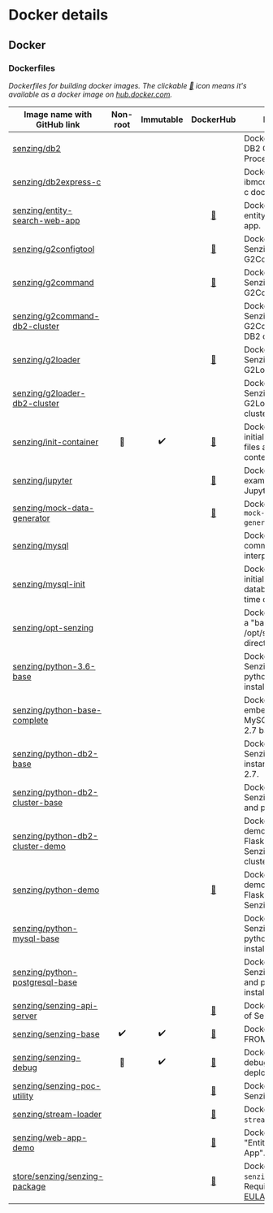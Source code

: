 # Docker details

## Docker

### Dockerfiles

*Dockerfiles for building docker images.
The clickable [:whale:](https://hub.docker.com/u/senzing) icon means
it's available as a docker image on [hub.docker.com](https://hub.docker.com/u/senzing).*

| Image name with GitHub link                                                                  | Non-root           | Immutable          | DockerHub | Description |
|----------------------------------------------------------------------------------------------|:------------------:|:------------------:|:---------:|-------------|
| [senzing/db2](https://github.com/Senzing/docker-db2)                                         |                    |                    | | Dockerfile for the DB2 Command Line Processor (CLP).
| [senzing/db2express-c](https://github.com/Senzing/docker-db2express-c)                       |                    |                    | | Dockerfile wrapping ibmcom/db2express-c docker image.
| [senzing/entity-search-web-app](https://github.com/Senzing/entity-search-web-app)            |                    |                    | [:whale:](https://hub.docker.com/r/senzing/entity-search-web-app) | Dockerfile wrapping entity-search-web-app.
| [senzing/g2configtool](https://github.com/Senzing/docker-g2configtool)                       |                    |                    | [:whale:](https://github.com/Senzing/docker-g2configtool) | Dockerfile wrapping Senzing's G2ConfigTool.py.
| [senzing/g2command](https://github.com/Senzing/docker-g2command)                             |                    |                    | [:whale:](https://hub.docker.com/r/senzing/g2command) | Dockerfile wrapping Senzing's G2Command.py.
| [senzing/g2command-db2-cluster](https://github.com/Senzing/docker-g2command-db2-cluster)     |                    |                    | | Dockerfile of Senzing's G2Command.py for DB2 cluster.
| [senzing/g2loader](https://github.com/Senzing/docker-g2loader)                               |                    |                    | [:whale:](https://hub.docker.com/r/senzing/g2loader) | Dockerfile wrapping Senzing's G2Loader.py.
| [senzing/g2loader-db2-cluster](https://github.com/Senzing/docker-g2loader-db2-cluster)       |                    |                    | | Dockerfile of Senzing's python G2Loader for DB2 cluster.
| [senzing/init-container](https://github.com/Senzing/docker-init-container)                   | :no_entry_sign:    | :heavy_check_mark: | [:whale:](https://hub.docker.com/r/senzing/init-container) | Dockerfile for initializing Senzing files and database content.
| [senzing/jupyter](https://github.com/Senzing/docker-jupyter)                                 |                    |                    | [:whale:](https://hub.docker.com/r/senzing/jupyter) | Dockerfile for running example Senzing Jupyter notebooks.
| [senzing/mock-data-generator](https://github.com/Senzing/mock-data-generator)                |                    |                    | [:whale:](https://hub.docker.com/r/senzing/mock-data-generator)  | Dockerfile wrapping `mock-data-generator.py`.
| [senzing/mysql](https://github.com/Senzing/docker-mysql)                                     |                    |                    | | Dockerfile of MySQL command line interpreter.
| [senzing/mysql-init](https://github.com/Senzing/docker-mysql-init)                           |                    |                    | | Dockerfile for initializing mysql database with a one-time command.
| [senzing/opt-senzing](https://github.com/Senzing/docker-opt-senzing)                         |                    |                    | | Dockerfile containing a "baked-in" /opt/senzing directory.
| [senzing/python-3.6-base](https://github.com/Senzing/docker-python-3.6-base)                 |                    |                    | | Dockerfile for Senzing, MySQL, and python 3.6 base installation.
| [senzing/python-base-complete](https://github.com/Senzing/docker-python-base-complete)       |                    |                    | | Dockerfile for embedded Senzing, MySQL, and python 2.7 base installation.
| [senzing/python-db2-base](https://github.com/Senzing/docker-python-db2-base)                 |                    |                    | | Dockerfile for Senzing, single DB2 instance, and python 2.7.
| [senzing/python-db2-cluster-base](https://github.com/Senzing/docker-python-db2-cluster-base) |                    |                    | | Dockerfile for Senzing, DB2 cluster, and python 2.7.
| [senzing/python-db2-cluster-demo](https://github.com/Senzing/docker-python-db2-cluster-demo) |                    |                    | | Dockerfile demonstrating simple Flask app using Senzing and DB2 cluster.
| [senzing/python-demo](https://github.com/Senzing/docker-python-demo)                         |                    |                    | [:whale:](https://hub.docker.com/r/senzing/python-demo) | Dockerfile demonstrating simple Flask app using Senzing.
| [senzing/python-mysql-base](https://github.com/Senzing/docker-python-mysql-base)             |                    |                    | | Dockerfile for Senzing, MySQL, and python 2.7 base installation.
| [senzing/python-postgresql-base](https://github.com/Senzing/docker-python-postgresql-base)   |                    |                    | | Dockerfile for Senzing, PostgreSQL, and python 2.7 base installation.
| [senzing/senzing-api-server](https://github.com/Senzing/senzing-api-server)                  |                    |                    | [:whale:](https://hub.docker.com/r/senzing/senzing-api-server) | Dockerfile for server of Senzing REST API.
| [senzing/senzing-base](https://github.com/Senzing/docker-senzing-base)                       | :heavy_check_mark: | :heavy_check_mark: | [:whale:](https://hub.docker.com/r/senzing/senzing-base) | Dockerfile used in FROM statements.
| [senzing/senzing-debug](https://github.com/Senzing/docker-senzing-debug)                     | :no_entry_sign:    | :heavy_check_mark: | [:whale:](https://hub.docker.com/r/senzing/senzing-debug) | Dockerfile for debugging Senzing deployments.
| [senzing/senzing-poc-utility](https://github.com/Senzing/docker-senzing-poc-utility)         |                    |                    | [:whale:](https://hub.docker.com/r/senzing/senzing-poc-utility) | Dockerfile wrapping Senzing's POC utility.
| [senzing/stream-loader](https://github.com/Senzing/stream-loader)                            |                    |                    | [:whale:](https://hub.docker.com/r/senzing/stream-loader) | Dockerfile  wrapping `stream-loader.py`.
| [senzing/web-app-demo](https://github.com/Senzing/docker-web-app-demo)                       |                    |                    | [:whale:](https://hub.docker.com/r/senzing/web-app-demo) | Dockerfile wrapping "Entity Search Web App".
| [store/senzing/senzing-package](https://github.com/Senzing/senzing-package)                  |                    |                    | [:whale:](https://hub.docker.com/_/senzing-package) | Dockerfile wrapping `senzing-package.py`. Requires [accepting EULA](https://github.com/Senzing/knowledge-base/blob/master/HOWTO/accept-eula.md#storesenzingsenzing-package-docker-image).
